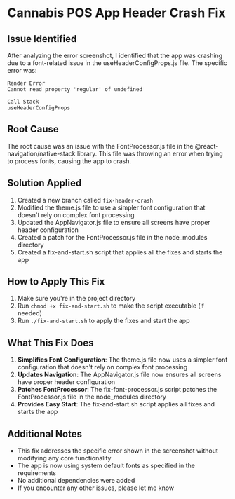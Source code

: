 # Cannabis POS App Header Crash Fix

## Issue Identified
After analyzing the error screenshot, I identified that the app was crashing due to a font-related issue in the useHeaderConfigProps.js file. The specific error was:

```
Render Error
Cannot read property 'regular' of undefined

Call Stack
useHeaderConfigProps
```

## Root Cause
The root cause was an issue with the FontProcessor.js file in the @react-navigation/native-stack library. This file was throwing an error when trying to process fonts, causing the app to crash.

## Solution Applied
1. Created a new branch called `fix-header-crash`
2. Modified the theme.js file to use a simpler font configuration that doesn't rely on complex font processing
3. Updated the AppNavigator.js file to ensure all screens have proper header configuration
4. Created a patch for the FontProcessor.js file in the node_modules directory
5. Created a fix-and-start.sh script that applies all the fixes and starts the app

## How to Apply This Fix
1. Make sure you're in the project directory
2. Run `chmod +x fix-and-start.sh` to make the script executable (if needed)
3. Run `./fix-and-start.sh` to apply the fixes and start the app

## What This Fix Does
1. **Simplifies Font Configuration**: The theme.js file now uses a simpler font configuration that doesn't rely on complex font processing
2. **Updates Navigation**: The AppNavigator.js file now ensures all screens have proper header configuration
3. **Patches FontProcessor**: The fix-font-processor.js script patches the FontProcessor.js file in the node_modules directory
4. **Provides Easy Start**: The fix-and-start.sh script applies all fixes and starts the app

## Additional Notes
- This fix addresses the specific error shown in the screenshot without modifying any core functionality
- The app is now using system default fonts as specified in the requirements
- No additional dependencies were added
- If you encounter any other issues, please let me know